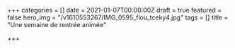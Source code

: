 +++
categories = []
date = 2021-01-07T00:00:00Z
draft = true
featured = false
hero_img = "/v1610553267/IMG_0595_flou_tceky4.jpg"
tags = []
title = "Une semaine de rentrée animée"

+++
